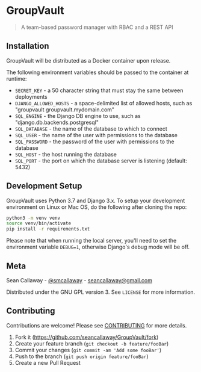 # GroupVault
> A team-based password manager with RBAC and a REST API

## Installation

GroupVault will be distributed as a Docker container upon release.

The following environment variables should be passed to the container at runtime:

* `SECRET_KEY` - a 50 character string that must stay the same between deployments
* `DJANGO_ALLOWED_HOSTS` - a space-delimited list of allowed hosts, such as "groupvault groupvault.mydomain.com"
* `SQL_ENGINE` - the Django DB engine to use, such as "django.db.backends.postgresql"
* `SQL_DATABASE` - the name of the database to which to connect
* `SQL_USER` - the name of the user with permissions to the database
* `SQL_PASSWORD` - the password of the user with permissions to the database
* `SQL_HOST` - the host running the database
* `SQL_PORT` - the port on which the database server is listening (default: 5432)

## Development Setup

GroupVault uses Python 3.7 and Django 3.x. To setup your development environment on Linux or Mac OS, do the following
after cloning the repo:

```sh
python3 -m venv venv
source venv/bin/activate
pip install -r requirements.txt
```

Please note that when running the local server, you'll need to set the environment variable `DEBUG=1`, otherwise 
Django's debug mode will be off.

## Meta

Sean Callaway - [@smcallaway](https://twitter.com/smcallaway) - seancallaway@gmail.com

Distributed under the GNU GPL version 3. See ``LICENSE`` for more information.

## Contributing

Contributions are welcome! Please see [CONTRIBUTING](CONTRIBUTING.md) for more details.

1. Fork it (<https://github.com/seancallaway/GroupVault/fork>)
2. Create your feature branch (`git checkout -b feature/fooBar`)
3. Commit your changes (`git commit -am 'Add some fooBar'`)
4. Push to the branch (`git push origin feature/fooBar`)
5. Create a new Pull Request
